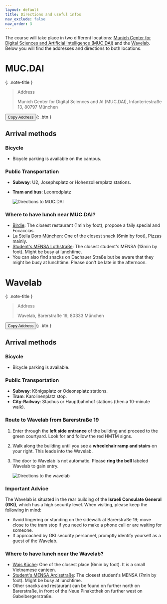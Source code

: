 ```yaml
---
layout: default
title: Directions and useful infos
nav_exclude: false
nav_order: 3
---
```


<script>
function copyToClipboard(text) {
  navigator.clipboard.writeText(text).then(function() {
    alert("Address copied to clipboard");
  })
  .catch(function(error) {
    alert("Copy failed! " + error);
  });
}
</script>

The course will take place in two different locations: [Munich Center for Digital Sciences and Artificial Intelligence (MUC.DAI)](https://mucdai.hm.edu/index.de.html) and the [Wavelab](https://www.wavelab.io/). Below you will find the addresses and directions to both locations.

#  MUC.DAI

{: .note-title }
> Address
>
> Munich Center for Digital Sciences and AI (MUC.DAI),
> Infanteriestraße 13, 
> 80797 München

<button onclick="copyToClipboard('Infanteriestraße 13, 80797 München')">Copy Address</button>{: .btn }

## Arrival methods

### Bicycle

- Bicycle parking is available on the campus.

### Public Transportation

- **Subway**: U2, Josephsplatz or Hohenzollernplatz stations.
- **Tram and bus**: Leonrodplatz

    <img src="{{ '/assets/images/direction_map_mucdai.png' | relative_url }}" alt="Directions to MUC.DAI">


### Where to have lunch near MUC.DAI?

- [Birdie](https://maps.app.goo.gl/9av3rDKf3Aw9j3HM9): The closest restaurant (1min by foot), propose a faily special and Focaccias.
- [La Stella Doro München](https://maps.app.goo.gl/ohMvSLALrn9jJcLy6): One of the closest snack (6min by foot), Pizzas mainly.
- [Student's MENSA Lothstraße](https://maps.app.goo.gl/bLjFKFkPje9dgtJq5): The closest student's MENSA (13min by foot). Might be busy at lunchtime.
- You can also find snacks on Dachauer Straße but be aware that they might be busy at lunchtime. Please don't be late in the afternoon.


#  Wavelab

{: .note-title }
> Address
>
> Wavelab,
> Barerstraße 19,
> 80333 München


<button onclick="copyToClipboard('Barerstraße 19, 80333 München')">Copy Address</button>{: .btn }

## Arrival methods

### Bicycle
- Bicycle parking is available.

### Public Transportation
- **Subway**: Königsplatz or Odeonsplatz stations.
- **Tram**: Karolinenplatz stop.
- **City-Railway**: Stachus or Hauptbahnhof stations (then a 10-minute walk).

### Route to Wavelab from Barerstraße 19

1. Enter through the **left side entrance** of the building and proceed to the green courtyard. Look for and follow the red HMTM signs.
2. Walk along the building until you see a **wheelchair ramp and stairs** on your right. This leads into the Wavelab.
3. The door to Wavelab is not automatic. Please **ring the bell** labeled Wavelab to gain entry.


    <img src="{{ '/assets/images/direction_map_wavelab.png' | relative_url }}" alt="Directions to the wavelab">

### Important Advice

The Wavelab is situated in the rear building of the **Israeli Consulate General (GKI)**, which has a high security level. When visiting, please keep the following in mind:

- Avoid lingering or standing on the sidewalk at Barerstraße 19; move close to the tram stop if you need to make a phone call or are waiting for someone.
- If approached by GKI security personnel, promptly identify yourself as a guest of the Wavelab.

### Where to have lunch near the Wavelab?

- [Wais Küche](https://maps.app.goo.gl/sg72kMG1cmBGqbwx8): One of the closest place (6min by foot). It is a small Vietnamese canteen.
- [Student's MENSA Arcisstraße](https://maps.app.goo.gl/wCPJgsRZqX6GTocp9): The closest student's MENSA (7min by foot). Might be busy at lunchtime.
- Other snacks and restaurant can be found on further north on Barerstraße, in front of the Neue Pinakothek on further west on Gabelbergerstraße.